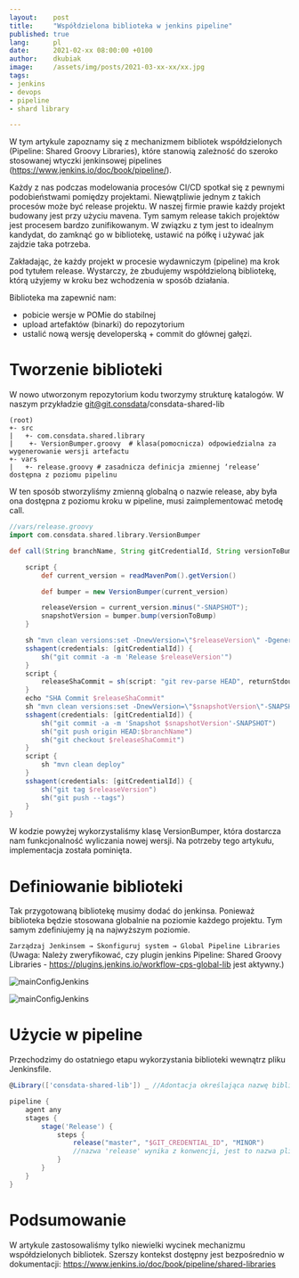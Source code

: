 ```yaml
---
layout:    post
title:     "Współdzielona biblioteka w jenkins pipeline"
published: true
lang:      pl
date:      2021-02-xx 08:00:00 +0100
author:    dkubiak
image:     /assets/img/posts/2021-03-xx-xx/xx.jpg
tags:
- jenkins
- devops
- pipeline
- shard library

---
```

W tym artykule zapoznamy się z mechanizmem bibliotek współdzielonych (Pipeline: Shared Groovy Libraries), które stanowią
zależność do szeroko stosowanej wtyczki jenkinsowej pipelines (https://www.jenkins.io/doc/book/pipeline/).

Każdy z nas podczas modelowania procesów CI/CD spotkał się z pewnymi podobieństwami pomiędzy projektami. Niewątpliwie
jednym z takich procesów może być release projektu. W naszej firmie prawie każdy projekt budowany jest przy użyciu
mavena. Tym samym release takich projektów jest procesem bardzo zunifikowanym. W związku z tym jest to idealnym
kandydat, do zamknąć go w bibliotekę, ustawić na półkę i używać jak zajdzie taka potrzeba.

Zakładając, że każdy projekt w procesie wydawniczym (pipeline) ma krok pod tytułem release. Wystarczy, że zbudujemy
współdzieloną bibliotekę, którą użyjemy w kroku bez wchodzenia w sposób działania.

Biblioteka ma zapewnić nam:

- pobicie wersje w POMie do stabilnej
- upload artefaktów (binarki) do repozytorium
- ustalić nową wersję developerską + commit do głównej gałęzi.

# Tworzenie biblioteki

W nowo utworzonym repozytorium kodu tworzymy strukturę katalogów. W naszym przykładzie git@git.consdata/consdata-shared-lib

```
(root)
+- src
|   +- com.consdata.shared.library
|    +- VersionBumper.groovy  # klasa(pomocnicza) odpowiedzialna za wygenerowanie wersji artefactu
+- vars
|   +- release.groovy # zasadnicza definicja zmiennej ‘release’ dostępna z poziomu pipelinu
```

W ten sposób stworzyliśmy zmienną globalną o nazwie release, aby była ona dostępna z poziomu kroku w pipeline, musi
zaimplementować metodę call.

```groovy
//vars/release.groovy
import com.consdata.shared.library.VersionBumper

def call(String branchName, String gitCredentialId, String versionToBump) {

    script {
        def current_version = readMavenPom().getVersion()

        def bumper = new VersionBumper(current_version)

        releaseVersion = current_version.minus("-SNAPSHOT");
        snapshotVersion = bumper.bump(versionToBump)
    }

    sh "mvn clean versions:set -DnewVersion=\"$releaseVersion\" -DgenerateBackupPoms=false"
    sshagent(credentials: [gitCredentialId]) {
        sh("git commit -a -m 'Release $releaseVersion'")
    }
    script {
        releaseShaCommit = sh(script: "git rev-parse HEAD", returnStdout: true).trim()
    }
    echo "SHA Commit $releaseShaCommit"
    sh "mvn clean versions:set -DnewVersion=\"$snapshotVersion\"-SNAPSHOT -DgenerateBackupPoms=false"
    sshagent(credentials: [gitCredentialId]) {
        sh("git commit -a -m 'Snapshot $snapshotVersion'-SNAPSHOT")
        sh("git push origin HEAD:$branchName")
        sh("git checkout $releaseShaCommit")
    }
    script {
        sh "mvn clean deploy"
    }
    sshagent(credentials: [gitCredentialId]) {
        sh("git tag $releaseVersion")
        sh("git push --tags")
    }
}
```

W kodzie powyżej wykorzystaliśmy klasę VersionBumper, która dostarcza nam funkcjonalność wyliczania nowej wersji. Na
potrzeby tego artykułu, implementacja została pominięta.

# Definiowanie biblioteki

Tak przygotowaną bibliotekę musimy dodać do jenkinsa. Ponieważ biblioteka będzie stosowana globalnie na poziomie każdego
projektu. Tym samym zdefiniujemy ją na najwyższym poziomie.

```Zarządzaj Jenkinsem → Skonfiguruj system → Global Pipeline Libraries``` (Uwaga: Należy zweryfikować, czy plugin
jenkins Pipeline: Shared Groovy Libraries - https://plugins.jenkins.io/workflow-cps-global-lib jest aktywny.)

![mainConfigJenkins](/assets/img/posts/2021-03-xx-wspoldzielona-biblioteka-w-jenkins-pipeline/mainConfigJenkins.png)

![mainConfigJenkins](/assets/img/posts/2021-03-xx-wspoldzielona-biblioteka-w-jenkins-pipeline/globalPipelineShardJenkins.png)

# Użycie w pipeline

Przechodzimy do ostatniego etapu wykorzystania biblioteki wewnątrz pliku Jenkinsfile.

```groovy
@Library(['consdata-shared-lib']) _ //Adontacja określająca nazwę biblioteki

pipeline {
    agent any
    stages {
        stage('Release') {
            steps {
                release("master", "$GIT_CREDENTIAL_ID", "MINOR")
                //nazwa 'release' wynika z konwencji, jest to nazwa pliki w repozytorium biblioteki /vars/release.grovy
            }
        }
    }
}
```

# Podsumowanie

W artykule zastosowaliśmy tylko niewielki wycinek mechanizmu współdzielonych bibliotek. Szerszy kontekst dostępny jest
bezpośrednio w dokumentacji: https://www.jenkins.io/doc/book/pipeline/shared-libraries